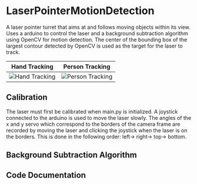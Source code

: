 # LaserPointerMotionDetection
A laser pointer turret that aims at and follows moving objects within its view. Uses a arduino to control the laser and a background subtraction algorithm using OpenCV for motion detection. The center of the bounding box of the largest contour detected by OpenCV is used as the target for the laser to track. 

Hand Tracking            |  Person Tracking
:-------------------------:|:-------------------------:
![Hand Tracking](https://github.com/chenalan02/LaserPointerMotionDetection/blob/main/Readme%20Gifs/tracking%20hand.gif)  |  ![Person Tracking](https://github.com/chenalan02/LaserPointerMotionDetection/blob/main/Readme%20Gifs/tracking%20person.gif)

## Calibration
The laser must first be calibrated when main.py is initialized. A joystick connected to the arduino is used to move the laser slowly. The angles of the x and y servo which correspond to the borders of the camera frame are recorded by moving the laser and clicking the joystick when the laser is on the borders. This is done in the following order: left-> right-> top-> bottom. 

## Background Subtraction Algorithm

## Code Documentation
